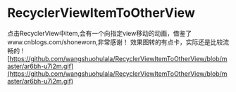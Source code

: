 # RecyclerViewItemToOtherView
点击RecyclerView中item,会有一个向指定view移动的动画，借鉴了www.cnblogs.com/shoneworn,非常感谢！
效果图转的有点卡，实际还是比较流畅的
![https://github.com/wangshuohulala/RecyclerViewItemToOtherView/blob/master/ar6bh-u7i2m.gif](https://github.com/wangshuohulala/RecyclerViewItemToOtherView/blob/master/ar6bh-u7i2m.gif)
